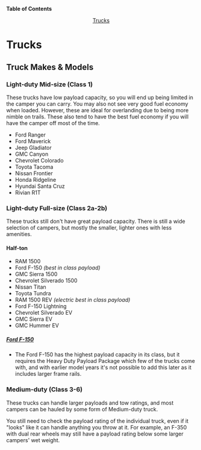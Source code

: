 <!-- START doctoc generated TOC please keep comment here to allow auto update -->
<!-- DON'T EDIT THIS SECTION, INSTEAD RE-RUN doctoc TO UPDATE -->
**Table of Contents**

<p align="center">
<a href="#trucks">Trucks</a>
</p>

<!-- END doctoc generated TOC please keep comment here to allow auto update -->

# Trucks

## Truck Makes & Models

### Light-duty Mid-size (Class 1)

These trucks have low payload capacity, so you will end up being limited in the camper
you can carry. You may also not see very good fuel economy when loaded. However, these
are ideal for overlanding due to being more nimble on trails. These also tend to have
the best fuel economy if you will have the camper off most of the time.


- Ford Ranger
- Ford Maverick
- Jeep Gladiator
- GMC Canyon 
- Chevrolet Colorado
- Toyota Tacoma
- Nissan Frontier
- Honda Ridgeline
- Hyundai Santa Cruz
- Rivian R1T


### Light-duty Full-size (Class 2a-2b)

These trucks still don't have great payload capacity. There is still a wide selection of
campers, but mostly the smaller, lighter ones with less amenities.

#### Half-ton

- RAM 1500
- Ford F-150 *(best in class payload)*
- GMC Sierra 1500
- Chevrolet Silverado 1500
- Nissan Titan
- Toyota Tundra
- RAM 1500 REV *(electric best in class payload)*
- Ford F-150 Lightning
- Chevrolet Silverado EV
- GMC Sierra EV
- GMC Hummer EV

##### [Ford F-150](./Ford_F-150.md)

 - The Ford F-150 has the highest payload capacity in its class, but it requires the Heavy
   Duty Payload Package which few of the trucks come with, and with earlier model years it's
   not possible to add this later as it includes larger frame rails.


### Medium-duty (Class 3-6)

These trucks can handle larger payloads and tow ratings, and most campers can be hauled by
some form of Medium-duty truck.

You still need to check the payload rating of the individual truck, even if it "looks"
like it can handle anything you throw at it. For example, an F-350 with dual rear wheels
may still have a payload rating below some larger campers' wet weight.

